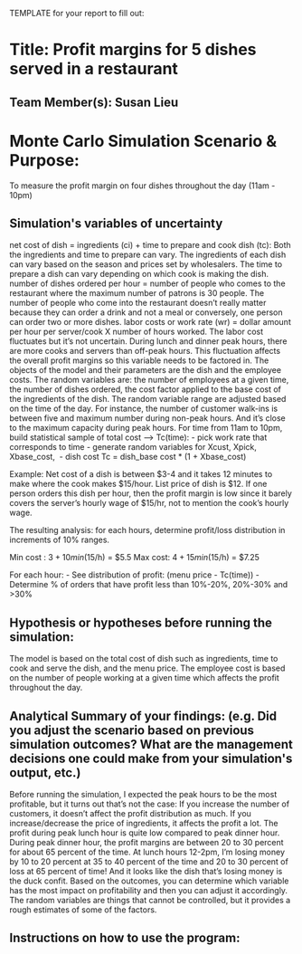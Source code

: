 

TEMPLATE for your report to fill out:

# Title: Profit margins for 5 dishes served in a restaurant

## Team Member(s): Susan Lieu


# Monte Carlo Simulation Scenario & Purpose:
To measure the profit margin on four dishes throughout the day (11am - 10pm)

## Simulation's variables of uncertainty
net cost of dish = ingredients (ci) + time to prepare and cook dish (tc): Both the ingredients and time to prepare can vary. The ingredients of each dish can vary based on the season and prices set by wholesalers. The time to prepare a dish can vary depending on which cook is making the dish.
number of dishes ordered per hour = number of people who comes to the restaurant where the maximum number of patrons is 30 people. The number of people who come into the restaurant doesn’t really matter because they can order a drink and not a meal or conversely, one person can order two or more dishes.
labor costs or work rate (wr) =  dollar amount per hour per server/cook X number of hours worked. The labor cost fluctuates but it’s not uncertain. During lunch and dinner peak hours, there are more cooks and servers than off-peak hours. This fluctuation affects the overall profit margins so this variable needs to be factored in. 
The objects of the model and their parameters are the dish and the employee costs. 
The random variables are: the number of employees at a given time, the number of dishes ordered, the cost factor applied to the base cost of the ingredients of the dish. The random variable range are adjusted based on the time of the day. For instance, the number of customer walk-ins is between five and maximum number during non-peak hours. And it’s close to the maximum capacity during peak hours.
For time from 11am to 10pm, build statistical sample of total cost —> Tc(time): - pick work rate that corresponds to time - generate random variables for Xcust, Xpick, Xbase_cost,  - dish cost Tc = dish_base cost * (1 + Xbase_cost)



Example: 
Net cost of a dish is between $3-4 and it takes 12 minutes to make where the cook makes $15/hour. List price of dish is $12. If one person orders this dish per hour, then the profit margin is low since it barely covers the server’s hourly wage of $15/hr, not to mention the cook’s hourly wage.

The resulting analysis: for each hours, determine profit/loss distribution in increments of 10% ranges.

Min cost : $3 + 10min($15/h) = $5.5
Max cost: $4 + 15min($15/h) = $7.25

For each hour: - See distribution of profit: (menu price - Tc(time)) - Determine % of orders that have profit less than 10%-20%, 20%-30% and >30%

## Hypothesis or hypotheses before running the simulation:
The model is based on the total cost of dish such as ingredients, time to cook and serve the dish, and the menu price. The employee cost is based on the number of people working at a given time which affects the profit throughout the day.


## Analytical Summary of your findings: (e.g. Did you adjust the scenario based on previous simulation outcomes?  What are the management decisions one could make from your simulation's output, etc.)
Before running the simulation, I expected the peak hours to be the most profitable, but it turns out that’s not the case:
If you increase the number of customers, it doesn’t affect the profit distribution as much. 
If you increase/decrease the price of ingredients, it affects the profit a lot. 
The profit during peak lunch hour is quite low compared to peak dinner hour. During peak dinner hour, the profit margins are between 20 to 30 percent for about 65 percent of the time. At lunch hours 12-2pm, I’m losing money by 10 to 20 percent at 35 to 40 percent of the time and 20 to 30 percent of loss at 65 percent of time! And it looks like the dish that’s losing money is the duck confit.
Based on the outcomes, you can determine which variable has the most impact on profitability and then you can adjust it accordingly. The random variables are things that cannot be controlled, but it provides a rough estimates of some of the factors.

## Instructions on how to use the program: 

